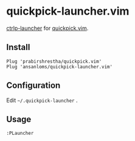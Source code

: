# quickpick-launcher.vim

[ctrlp-launcher](https://github.com/mattn/ctrlp-launcher) for [quickpick.vim](https://github.com/prabirshrestha/quickpick.vim).

## Install

```
Plug 'prabirshrestha/quickpick.vim'
Plug 'ansanloms/quickpick-launcher.vim'
```

## Configuration

Edit `~/.quickpick-launcher` .

## Usage

```
:PLauncher
```
